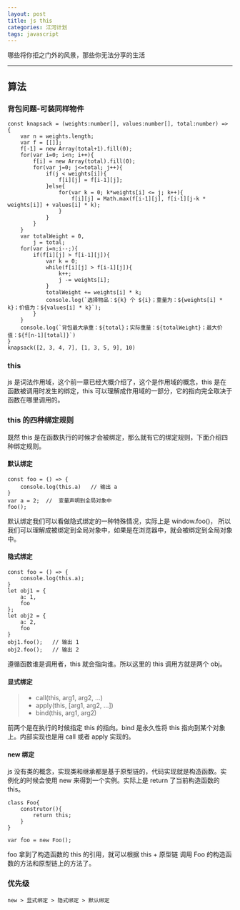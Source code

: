 ```yaml
---
layout: post
title: js this
categories: 江河计划
tags: javascript
---
```


哪些将你拒之门外的风景，那些你无法分享的生活

<!--more-->

* * *

## 算法
### 背包问题-可装同样物件

    const knapsack = (weights:number[], values:number[], total:number) => {
        var n = weights.length;
        var f = [[]];
        f[-1] = new Array(total+1).fill(0);
        for(var i=0; i<n; i++){
            f[i] = new Array(total).fill(0);
            for(var j=0; j<=total; j++){
                if(j < weights[i]){
                    f[i][j] = f[i-1][j];
                }else{
                    for(var k = 0; k*weights[i] <= j; k++){
                        f[i][j] = Math.max(f[i-1][j], f[i-1][j-k * weights[i]] + values[i] * k);
                    }
                }
            }
        }
        var totalWeight = 0,
            j = total;
        for(var i=n;i--;){
            if(f[i][j] > f[i-1][j]){
                var k = 0;
                while(f[i][j] > f[i-1][j]){
                    k++;
                    j -= weights[i];
                }
                totalWeight += weights[i] * k;
                console.log(`选择物品：${k} 个 ${i}；重量为：${weights[i] * k}；价值为：${values[i] * k}`);
            }
        }
        console.log(`背包最大承重：${total}；实际重量：${totalWeight}；最大价值：${f[n-1][total]}`)
    }
    knapsack([2, 3, 4, 7], [1, 3, 5, 9], 10)

### this

js 是词法作用域，这个前一章已经大概介绍了，这个是作用域的概念，this 是在函数被调用时发生的绑定，this 可以理解成作用域的一部分，它的指向完全取决于函数在哪里调用的。

### this 的四种绑定规则

既然 this 是在函数执行的时候才会被绑定，那么就有它的绑定规则，下面介绍四种绑定规则。

#### 默认绑定
    
    const foo = () => {
        console.log(this.a)   // 输出 a
    }
    var a = 2;  //  变量声明到全局对象中
    foo();
    
默认绑定我们可以看做隐式绑定的一种特殊情况，实际上是 window.foo()， 所以我们可以理解成被绑定到全局对象中，如果是在浏览器中，就会被绑定到全局对象中。

#### 隐式绑定

    const foo = () => {
        console.log(this.a);
    }
    let obj1 = {
        a: 1,
        foo
    };
    let obj2 = {
        a: 2,
        foo
    }
    obj1.foo();   // 输出 1
    obj2.foo();   // 输出 2

遵循函数谁是调用者，this 就会指向谁。所以这里的 this 调用方就是两个 obj。
    
#### 显式绑定

> * call(this, arg1, arg2, ...)
> * apply(this, [arg1, arg2, ...])
> * bind(this, arg1, arg2)

前两个是在执行的时候指定 this 的指向。bind 是永久性将 this 指向到某个对象上。内部实现也是用 call 或者 apply 实现的。

#### new 绑定

js 没有类的概念，实现类和继承都是基于原型链的，代码实现就是构造函数。实例化的时候会使用 new 来得到一个实例。实际上是 return 了当前构造函数的 this。

    class Foo{
        construtor(){
            return this;
        }
    }
    
    var foo = new Foo();

foo 拿到了构造函数的 this 的引用，就可以根据 this + 原型链 调用 Foo 的构造函数的方法和原型链上的方法了。

### 优先级

    new > 显式绑定 > 隐式绑定 > 默认绑定